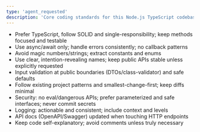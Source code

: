 ```yaml
---
type: 'agent_requested'
description: 'Core coding standards for this Node.js TypeScript codebase. Applied to all Agent & Chat operations.'
---
```


- Prefer TypeScript, follow SOLID and single-responsibility; keep methods focused and testable
- Use async/await only; handle errors consistently; no callback patterns
- Avoid magic numbers/strings; extract constants and enums
- Use clear, intention-revealing names; keep public APIs stable unless explicitly requested
- Input validation at public boundaries (DTOs/class-validator) and safe defaults
- Follow existing project patterns and smallest-change-first; keep diffs minimal
- Security: no eval/dangerous APIs; prefer parameterized and safe interfaces; never commit secrets
- Logging: actionable and consistent; include context and levels
- API docs (OpenAPI/Swagger) updated when touching HTTP endpoints
- Keep code self-explanatory; avoid comments unless truly necessary
